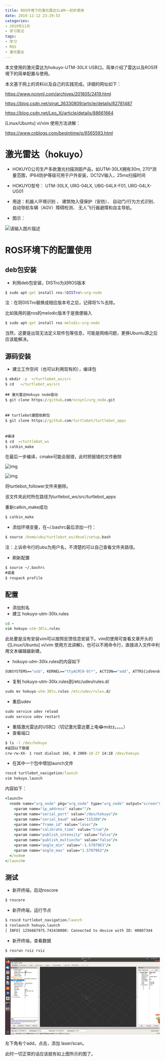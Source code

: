 ```yaml
---
title: ROS环境下的激光雷达SLAM——初步使用
date: 2019-11-12 23:29:53
categories:
- 2019年11月
- 学习笔记
tags:
- 学习
- ROS
- 激光雷达
---
```


本文使用的激光雷达为hokuyo-UTM-30LX USB口。简单介绍了雷达以及ROS环境下的简单配置与使用。

<!--more-->

本文基于网上的资料以及自己的实践完成。详细的网址如下：

 https://www.ncnynl.com/archives/201805/2419.html 

 https://blog.csdn.net/sinat_36330809/article/details/82781487 

 https://blog.csdn.net/Leo_Xj/article/details/88661664 

[Linux/Ubuntu\] vi/vim 使用方法讲解：

 https://www.cnblogs.com/begintime/p/6565593.html 

# 激光雷达（hokuyo）

- HOKUYO公司生产多款激光扫描测距产品，如UTM-30LX拥有30m, 270°测量范围，IP64防护等级可用于户外安装，DC12V输入，25ms扫描时间

- HOKUYO型号： UTM-30LX, URG-04LX, UBG-04LX-F01, URG-04LX-UG01

- 用途：机器人环境识别 、 建筑物入侵保护（安防）、 自动门/行为方式识别、 自动导航车辆（AGV）障碍检测、 无人飞行器避障和自主导航。

- 图示：

 ![请输入图片描述](http://images.ncnynl.com/ros/2016/Hokuyo.jpg) 

# ROS环境下的配置使用

## deb包安装

- 利用deb包安装，DISTro为对ROS版本 

```cmd
$ sudo apt-get install ros-%DISTro%-urg-node
```

注：在将DISTro替换成相应版本号之后，记得将%%去除。

比如我用的是ros的melodic版本于是我便输入

```cmd
$ sudo apt-get install ros-melodic-urg-node
```

当然，这要是出现无法定义软件包等信息，可能是网络问题，更换Ubuntu源之后应该能解决。

## 源码安装

- 建立工作空间（也可以利用现有的），编译包

```cmd
$ mkdir -p  ~/turtlebot_ws/src
$ cd   ~/turtlebot_ws/src

## 激光雷达Hokuyo node驱动
$ git clone https://github.com/ncnynl/urg_node.git


## turtlebot建图依赖包
$ git clone https://github.com/turtlebot/turtlebot_apps 


#编译
$ cd  ~/turtlebot_ws
$ catkin_make
```

在最后一步编译，cmake可能会报错，此时把报错的文件删除

 ![img](https://img-blog.csdn.net/20180920093955897?watermark/2/text/aHR0cHM6Ly9ibG9nLmNzZG4ubmV0L3NpbmF0XzM2MzMwODA5/font/5a6L5L2T/fontsize/400/fill/I0JBQkFCMA==/dissolve/70) 

 ![img](https://img-blog.csdn.net/2018092009402381?watermark/2/text/aHR0cHM6Ly9ibG9nLmNzZG4ubmV0L3NpbmF0XzM2MzMwODA5/font/5a6L5L2T/fontsize/400/fill/I0JBQkFCMA==/dissolve/70) 

将turtlebot_follower文件夹删除。

该文件夹此时所在路径为turtlebot_ws/src/turtlebot_apps

重新catkin_make成功

```cmd
$ catkin_make
```

- 添加环境变量，在~/.bashrc最后添加一行：

```cmd
$ source /home/ubu/turtlebot_ws/devel/setup.bash
```

注：上诉命令行的ubu为用户名，不清楚的可以自己查看文件夹路径。

- 刷新配置

```cmd
$ source ~/.bashrc
#或者
$ rospack profile
```

## 配置

- 添加别名
- 建立 hokuyo-utm-30lx.rules 

```cmd
cd ~ 
vim hokuyo-utm-30lx.rules
```

此处要是没有安装vim可以按照反馈信息安装下。vim的使用可查看文章开头的《[Linux/Ubuntu\] vi/vim 使用方法讲解》，也可以不用命令行，直接进入文件中利用文本编辑器新建。

- hokuyo-utm-30lx.rules的内容如下

```cmd
SUBSYSTEMS=="usb", KERNEL=="ttyACM[0-9]*", ACTION=="add", ATTRS{idVendor}=="15d1", ATTRS{idProduct}=="0000", MODE="666",  SYMLINK+="hokuyo", GROUP="dialout"
```

- 复制 hokuyo-utm-30lx.rules到/etc/udev/rules.d/ 

```cmd
sudo mv hokuyo-utm-30lx.rules /etc/udev/rules.d/
```

- 重启udev

```cmd
sudo service udev reload 
sudo service udev restart
```

- 重插激光雷达的USB口（切记激光雷达要上电😂mdzz。。。。）
- 查看端口

```cmd
$ ls -l /dev/hokuyo
#返回以下数据
crw-rw-XX- 1 root dialout 166, 0 2009-10-27 14:18 /dev/hokuyo
```

- 在其中一个包中增加launch文件

```cmd
roscd turtlebot_navigation/launch
vim hokuyo.launch
```

内容如下：

```cmd
<launch>
  <node name="urg_node" pkg="urg_node" type="urg_node" output="screen">
    <param name="ip_address" value=""/>
    <param name="serial_port" value="/dev/hokuyo"/>
    <param name="serial_baud" value="115200"/>
    <param name="frame_id" value="laser"/>
    <param name="calibrate_time" value="true"/>
    <param name="publish_intensity" value="false"/>
    <param name="publish_multiecho" value="false"/>
    <param name="angle_min" value="-1.5707963"/>
    <param name="angle_max" value="1.5707963"/>
  </node>
</launch>
```

## 测试

- 新开终端，启动roscore

```cmd
$ roscore
```

-  新开终端，运行节点 

```cmd
$ roscd turtlebot_navigation/launch
$ roslaunch hokuyo.launch
[ INFO] 1256687975.743438000: Connected to device with ID: H0807344
```

- 新开终端，查看数据

```cmd
$ rosrun rviz rviz
```

![image-20191112114058412](/assets/images/image-20191112114058412.png)

左下角有个add，点击，添加 laser/scan。

此时一切正常的话应该就有如上图所示的图了。
